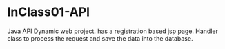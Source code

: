 # InClass01-API
Java API
Dynamic web project. has a registration based jsp page. Handler class to process the request and save the data into the database. 
